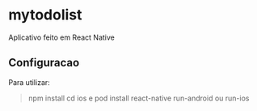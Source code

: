 # mytodolist
Aplicativo feito em React Native

## Configuracao
Para utilizar:

> npm install
> cd ios e pod install
> react-native run-android ou run-ios
